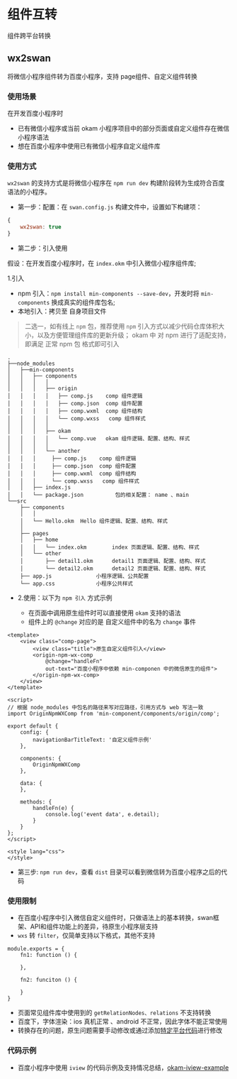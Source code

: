 # 组件互转
组件跨平台转换

## wx2swan
将微信小程序组件转为百度小程序，支持 page组件、自定义组件转换

### 使用场景

在开发百度小程序时

- 已有微信小程序或当前 okam 小程序项目中的部分页面或自定义组件存在微信小程序语法
- 想在百度小程序中使用已有微信小程序自定义组件库

### 使用方式

`wx2swan` 的支持方式是将微信小程序在 `npm run dev` 构建阶段转为生成符合百度语法的小程序。

* 第一步：配置：在 `swan.config.js` 构建文件中，设置如下构建项：


``` swan.config.js
{
    wx2swan: true
}

```

* 第二步：引入使用

假设：在开发百度小程序时，在 `index.okm` 中引入微信小程序组件库;

1.引入

* npm 引入：`npm install min-components --save-dev`，开发时将 `min-components` 换成真实的组件库包名;
* 本地引入：拷贝至 自身项目文件

> 二选一，如有线上 `npm` 包，推荐使用 `npm` 引入方式以减少代码仓库体积大小，以及方便管理组件库的更新升级；
okam 中 对 npm 进行了适配支持，即满足 正常 npm 包 格式即可引入

```
.
├──node_modules
│   ├──min-components
│   │   ├── components
│   │   │   │
│   │   │   ├── origin
│   │   │   │   ├── comp.js    comp 组件逻辑
│   │   │   │   ├── comp.json  comp 组件配置
│   │   │   │   ├── comp.wxml  comp 组件结构
│   │   │   │   └── comp.wxss   comp 组件样式
│   │   │   │ 
│   │   │   ├── okam
│   │   │   │   └── comp.vue   okam 组件逻辑、配置、结构、样式
│   │   │   │   
│   │   │   └── another
│   │   │     ├── comp.js    comp 组件逻辑
│   │   │     ├── comp.json  comp 组件配置
│   │   │     ├── comp.wxml  comp 组件结构
│   │   │     └── comp.wxss   comp 组件样式
│   │   ├── index.js
│   │   └── package.json          包的相关配置： name 、main
└──src
    ├── components
    │   │ 
    │   └── Hello.okm  Hello 组件逻辑、配置、结构、样式
    │ 
    ├── pages
    │   ├── home
    │   │   └── index.okm        index 页面逻辑、配置、结构、样式
    │   └── other
    │       ├── detail1.okm      detail1 页面逻辑、配置、结构、样式
    │       └── detail2.okm      detail2 页面逻辑、配置、结构、样式
    ├── app.js              小程序逻辑、公共配置
    └── app.css             小程序公共样式
```

* 2.使用：以下为 `npm 引入` 方式示例

    * 在页面中调用原生组件时可以直接使用 `okam` 支持的语法
    * 组件上的 `@change` 对应的是 自定义组件中的名为 `change` 事件


```
<template>
    <view class="comp-page">
        <view class="title">原生自定义组件引入</view>
        <origin-npm-wx-comp
            @change="handleFn"
            out-text="百度小程序中依赖 min-componen 中的微信原生的组件">
        </origin-npm-wx-comp>
    </view>
</template>

<script>
// 根据 node_modules 中包名的路径来写对应路径，引用方式与 web 写法一致
import OriginNpmWXComp from 'min-component/components/origin/comp';

export default {
    config: {
        navigationBarTitleText: '自定义组件示例'
    },

    components: {
        OriginNpmWXComp
    },

    data: {
    },

    methods: {
        handleFn(e) {
            console.log('event data', e.detail);
        }
    }
};
</script>

<style lang="css">
</style>

```

* 第三步: `npm run dev`，查看 `dist` 目录可以看到微信转为百度小程序之后的代码


### 使用限制

* 在百度小程序中引入微信自定义组件时，只做语法上的基本转换，swan框架、API和组件功能上的差异，待原生小程序层支持
* `wxs` 转 `filter`，仅简单支持以下格式，其他不支持

```
module.exports = {
    fn1: function () {

    },

    fn2: funciton () {

    }
}
```
* 页面常见组件库中使用到的 `getRelationNodes、relations` 不支持转换
* 百度下，字体渲染：ios 真机正常 、android 不正常，因此字体不能正常使用
* 转换存在的问题，原生问题需要手动修改或通过添加[特定平台代码](/advance/platformSpecCode)进行修改


### 代码示例
* 百度小程序中使用 `iview` 的代码示例及支持情况总结，[okam-iview-example](https://github.com/awesome-okam/okam-iview-example)

